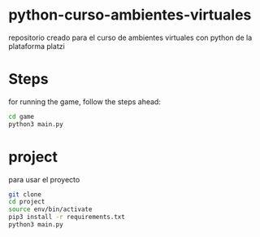 # python-curso-ambientes-virtuales
repositorio creado para el curso de ambientes virtuales con python de la plataforma platzi
# Steps
for running the game, follow the steps ahead:

```sh
cd game
python3 main.py
```

# project

para usar el proyecto 

```sh
git clone
cd project
source env/bin/activate
pip3 install -r requirements.txt
python3 main.py
```